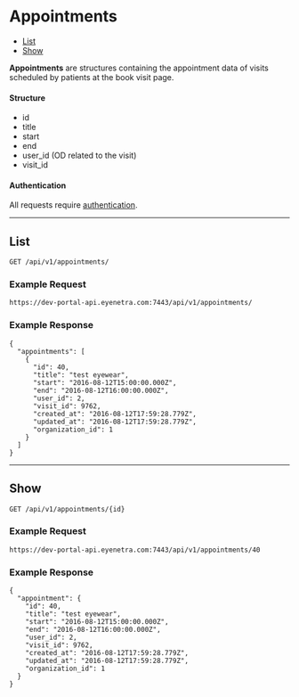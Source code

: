 # Appointments

* [List](#list)
* [Show](#show)

**Appointments** are structures containing the appointment data of visits scheduled by patients at the book visit page.

#### Structure

* id
* title
* start
* end
* user_id (OD related to the visit)
* visit_id

#### Authentication

All requests require [authentication](ApiV1BasicAuthentication).

-----

## List

````
GET /api/v1/appointments/
````

### Example Request

````
https://dev-portal-api.eyenetra.com:7443/api/v1/appointments/
````

### Example Response

````
{
  "appointments": [
    {
      "id": 40,
      "title": "test eyewear",
      "start": "2016-08-12T15:00:00.000Z",
      "end": "2016-08-12T16:00:00.000Z",
      "user_id": 2,
      "visit_id": 9762,
      "created_at": "2016-08-12T17:59:28.779Z",
      "updated_at": "2016-08-12T17:59:28.779Z",
      "organization_id": 1
    }
  ]
}
````

-----

## Show

````
GET /api/v1/appointments/{id}
````

### Example Request

````
https://dev-portal-api.eyenetra.com:7443/api/v1/appointments/40
````

### Example Response

````
{
  "appointment": {
    "id": 40,
    "title": "test eyewear",
    "start": "2016-08-12T15:00:00.000Z",
    "end": "2016-08-12T16:00:00.000Z",
    "user_id": 2,
    "visit_id": 9762,
    "created_at": "2016-08-12T17:59:28.779Z",
    "updated_at": "2016-08-12T17:59:28.779Z",
    "organization_id": 1
  }
}
````
